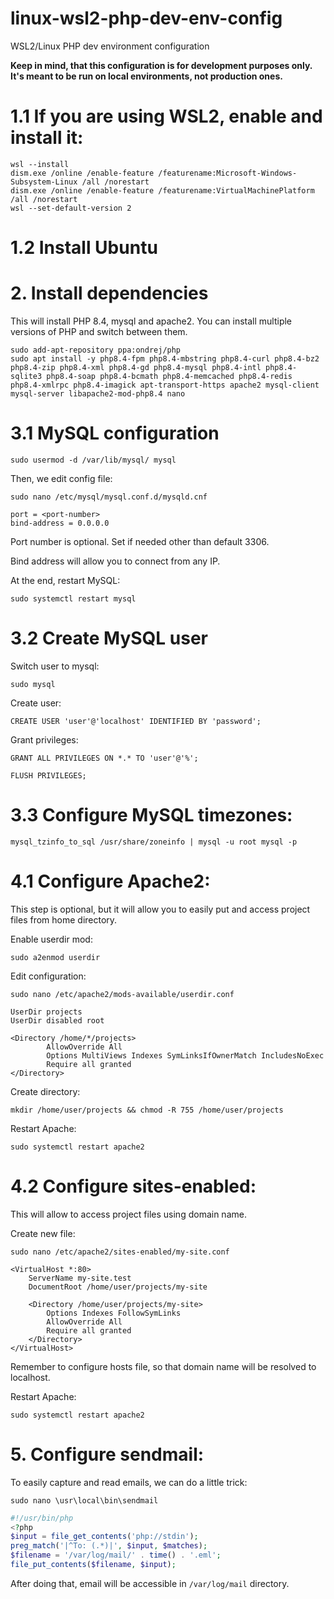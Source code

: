 # linux-wsl2-php-dev-env-config
WSL2/Linux PHP dev environment configuration

**Keep in mind, that this configuration is for development purposes only. It's meant to be run on local environments, not production ones.**

# 1.1 If you are using WSL2, enable and install it:

```
wsl --install
dism.exe /online /enable-feature /featurename:Microsoft-Windows-Subsystem-Linux /all /norestart
dism.exe /online /enable-feature /featurename:VirtualMachinePlatform /all /norestart
wsl --set-default-version 2
```

# 1.2 Install Ubuntu

# 2. Install dependencies

This will install PHP 8.4, mysql and apache2. You can install multiple versions of PHP and switch between them.

```
sudo add-apt-repository ppa:ondrej/php 
sudo apt install -y php8.4-fpm php8.4-mbstring php8.4-curl php8.4-bz2 php8.4-zip php8.4-xml php8.4-gd php8.4-mysql php8.4-intl php8.4-sqlite3 php8.4-soap php8.4-bcmath php8.4-memcached php8.4-redis php8.4-xmlrpc php8.4-imagick apt-transport-https apache2 mysql-client mysql-server libapache2-mod-php8.4 nano
```

# 3.1 MySQL configuration

`sudo usermod -d /var/lib/mysql/ mysql`

Then, we edit config file:

`sudo nano /etc/mysql/mysql.conf.d/mysqld.cnf`

```
port = <port-number>
bind-address = 0.0.0.0
```

Port number is optional. Set if needed other than default 3306.

Bind address will allow you to connect from any IP.

At the end, restart MySQL:

`sudo systemctl restart mysql`

# 3.2 Create MySQL user

Switch user to mysql:

`sudo mysql`

Create user:

`CREATE USER 'user'@'localhost' IDENTIFIED BY 'password';`

Grant privileges:

`GRANT ALL PRIVILEGES ON *.* TO 'user'@'%';`

`FLUSH PRIVILEGES;`

# 3.3 Configure MySQL timezones:

`mysql_tzinfo_to_sql /usr/share/zoneinfo | mysql -u root mysql -p`

# 4.1 Configure Apache2:

This step is optional, but it will allow you to easily put and access project files from home directory.

Enable userdir mod:

`sudo a2enmod userdir`

Edit configuration:

`sudo nano /etc/apache2/mods-available/userdir.conf`

```
UserDir projects
UserDir disabled root

<Directory /home/*/projects>
        AllowOverride All
        Options MultiViews Indexes SymLinksIfOwnerMatch IncludesNoExec
        Require all granted
</Directory>
```

Create directory:

`mkdir /home/user/projects && chmod -R 755 /home/user/projects`

Restart Apache:

`sudo systemctl restart apache2`

# 4.2 Configure sites-enabled:

This will allow to access project files using domain name.

Create new file:

`sudo nano /etc/apache2/sites-enabled/my-site.conf`

```
<VirtualHost *:80>
    ServerName my-site.test
    DocumentRoot /home/user/projects/my-site

    <Directory /home/user/projects/my-site>
        Options Indexes FollowSymLinks
        AllowOverride All
        Require all granted
    </Directory>
</VirtualHost>
```

Remember to configure hosts file, so that domain name will be resolved to localhost.

Restart Apache:

`sudo systemctl restart apache2`

# 5. Configure sendmail:

To easily capture and read emails, we can do a little trick:

```sudo nano \usr\local\bin\sendmail```

```php
#!/usr/bin/php
<?php
$input = file_get_contents('php://stdin');
preg_match('|^To: (.*)|', $input, $matches);
$filename = '/var/log/mail/' . time() . '.eml';
file_put_contents($filename, $input);
```

After doing that, email will be accessible in `/var/log/mail` directory.